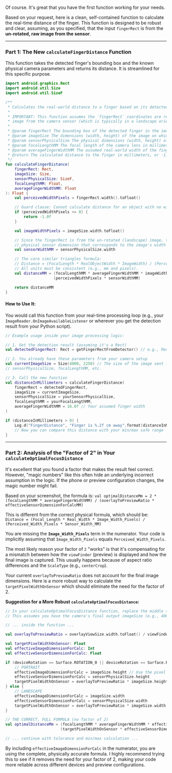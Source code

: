 Of course. It's great that you have the first function working for your needs.

Based on your request, here is a clean, self-contained function to calculate the real-time distance of the finger. This function is designed to be robust and clear, assuming, as you specified, that the input `fingerRect` is from the **un-rotated, raw image from the sensor**.

---

### Part 1: The New `calculateFingerDistance` Function

This function takes the detected finger's bounding box and the known physical camera parameters and returns its distance. It is streamlined for this specific purpose.

```kotlin
import android.graphics.Rect
import android.util.Size
import android.util.SizeF

/**
 * Calculates the real-world distance to a finger based on its detected bounding box in an image.
 *
 * IMPORTANT: This function assumes the `fingerRect` coordinates are relative to the raw, un-rotated
 * image from the camera sensor (which is typically in a landscape orientation).
 *
 * @param fingerRect The bounding box of the detected finger in the image's pixel coordinates.
 * @param imageSize The dimensions (width, height) of the image on which the detection was performed.
 * @param sensorPhysicalSize The physical dimensions (width, height) of the camera sensor in millimeters.
 * @param focalLengthMM The focal length of the camera lens in millimeters.
 * @param averageFingerWidthMM The assumed real-world width of the finger in millimeters. This is a crucial calibration parameter.
 * @return The calculated distance to the finger in millimeters, or -1.0f if the width is zero.
 */
fun calculateFingerDistance(
    fingerRect: Rect,
    imageSize: Size,
    sensorPhysicalSize: SizeF,
    focalLengthMM: Float,
    averageFingerWidthMM: Float
): Float {
    val perceivedWidthPixels = fingerRect.width().toFloat()

    // Guard clause: Cannot calculate distance for an object with no width.
    if (perceivedWidthPixels <= 0) {
        return -1.0f
    }

    val imageWidthPixels = imageSize.width.toFloat()

    // Since the fingerRect is from the un-rotated (landscape) image, the relevant
    // physical sensor dimension that corresponds to the image's width is the sensor's physical width.
    val sensorWidthMM = sensorPhysicalSize.width

    // The core similar triangles formula:
    // Distance = (FocalLength * RealObjectWidth * ImageWidth) / (PerceivedObjectWidth * SensorWidth)
    // All units must be consistent (e.g., mm and pixels).
    val distanceMM = (focalLengthMM * averageFingerWidthMM * imageWidthPixels) /
                     (perceivedWidthPixels * sensorWidthMM)

    return distanceMM
}
```

#### How to Use It:

You would call this function from your real-time processing loop (e.g., your `ImageReader.OnImageAvailableListener` or wherever you get the detection result from your Python script).

```kotlin
// Example usage inside your image processing logic:

// 1. Get the detection result (assuming it's a Rect)
val detectedFingerRect: Rect = getFingerRectFromDetector() // e.g., Rect(1800, 800, 2050, 1500)

// 2. You already have these parameters from your camera setup
val currentImageSize = Size(4000, 2250) // The size of the image sent for detection
// sensorPhysicalSize, focalLengthMM, etc.

// 3. Call the new function
val distanceInMillimeters = calculateFingerDistance(
    fingerRect = detectedFingerRect,
    imageSize = currentImageSize,
    sensorPhysicalSize = yourSensorPhysicalSize,
    focalLengthMM = yourFocalLengthMM,
    averageFingerWidthMM = 16.0f // Your assumed finger width
)

if (distanceInMillimeters > 0) {
    Log.d("FingerDistance", "Finger is %.2f cm away".format(distanceInMillimeters / 10.0f))
    // Now you can compare this distance with your min/max safe range
}
```

---

### Part 2: Analysis of the "Factor of 2" in Your `calculateOptimalFocusDistance`

It's excellent that you found a factor that makes the result feel correct. However, "magic numbers" like this often hide an underlying incorrect assumption in the logic. If the phone or preview configuration changes, the magic number might fail.

Based on your screenshot, the formula is:
`val optimalDistanceMm = 2 * (focalLengthMM * averageFingerWidthMM) / (overlayToPreviewRatio * effectiveSensorDimensionForCalcMM)`

This is different from the correct physical formula, which should be:
`Distance = (Focal_Length * Real_Width * Image_Width_Pixels) / (Perceived_Width_Pixels * Sensor_Width_MM)`

You are missing the **`Image_Width_Pixels`** term in the numerator. Your code is implicitly assuming that `Image_Width_Pixels` equals `Perceived_Width_Pixels`.

The most likely reason your factor of `2` "works" is that it's compensating for a mismatch between how the `viewFinder` (preview) is displayed and how the final image is captured. This usually happens because of aspect ratio differences and the `ScaleType` (e.g., `centerCrop`).

Your current `overlayToPreviewRatio` does not account for the final image dimensions. Here is a more robust way to calculate the `targetPixelWidthOnSensor` which should eliminate the need for the factor of 2.

**Suggestion for a More Robust `calculateOptimalFocusDistance`:**

```kotlin
// In your calculateOptimalFocusDistance function, replace the middle section with this logic.
// This assumes you have the camera's final output imageSize (e.g., 4000x2250) available.

// ... inside the function ...

val overlayToPreviewRatio = overlayViewSize.width.toFloat() / viewFinderSize.width.toFloat()

val targetPixelWidthOnSensor: Float
val effectiveImageDimensionForCalc: Int
val effectiveSensorDimensionForCalc: Float

if (deviceRotation == Surface.ROTATION_0 || deviceRotation == Surface.ROTATION_180) {
    // PORTRAIT
    effectiveImageDimensionForCalc = imageSize.height // Use the pixel height of the final image
    effectiveSensorDimensionForCalc = sensorPhysicalSize.height
    targetPixelWidthOnSensor = overlayToPreviewRatio * imageSize.height.toFloat()
} else {
    // LANDSCAPE
    effectiveImageDimensionForCalc = imageSize.width
    effectiveSensorDimensionForCalc = sensorPhysicalSize.width
    targetPixelWidthOnSensor = overlayToPreviewRatio * imageSize.width.toFloat()
}

// THE CORRECT, FULL FORMULA (no factor of 2)
val optimalDistanceMm = (focalLengthMM * averageFingerWidthMM * effectiveImageDimensionForCalc) /
                        (targetPixelWidthOnSensor * effectiveSensorDimensionForCalc)

// ... continue with tolerance and min/max calculation ...
```
By including `effectiveImageDimensionForCalc` in the numerator, you are using the complete, physically accurate formula. I highly recommend trying this to see if it removes the need for your factor of 2, making your code more reliable across different devices and preview configurations.